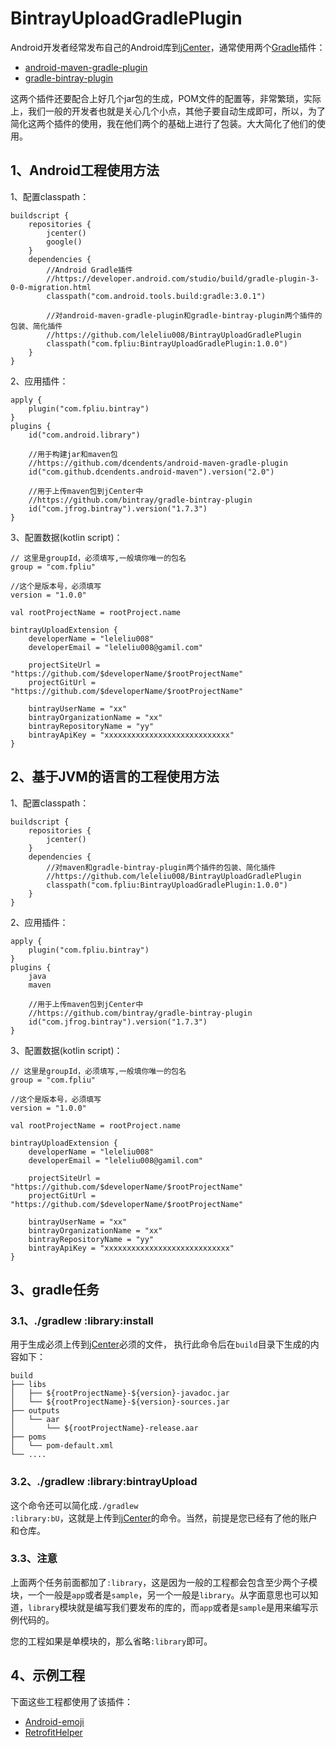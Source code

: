 # BintrayUploadGradlePlugin
<p>
Android开发者经常发布自己的Android库到<a href="https://jcenter.bintray.com/" target=_blank>jCenter</a>，通常使用两个<a href="http://blog.fpliu.com/it/software/gradle" target="_blank">Gradle</a>插件：
</p>
<ul>
    <li>
        <a href="https://github.com/dcendents/android-maven-gradle-plugin" target="_blank">android-maven-gradle-plugin</a>
    </li>
    <li>
        <a href="https://github.com/bintray/gradle-bintray-plugin" target="_blank">gradle-bintray-plugin</a>
    </li>
</ul>
<p>
这两个插件还要配合上好几个jar包的生成，POM文件的配置等，非常繁琐，实际上，我们一般的开发者也就是关心几个小点，其他子要自动生成即可，所以，为了简化这两个插件的使用，我在他们两个的基础上进行了包装。大大简化了他们的使用。
</p>

## 1、Android工程使用方法
1、配置classpath：
```
buildscript {
    repositories {
        jcenter()
        google()
    }
    dependencies {
        //Android Gradle插件
        //https://developer.android.com/studio/build/gradle-plugin-3-0-0-migration.html
        classpath("com.android.tools.build:gradle:3.0.1")
        
        //对android-maven-gradle-plugin和gradle-bintray-plugin两个插件的包装、简化插件
        //https://github.com/leleliu008/BintrayUploadGradlePlugin
        classpath("com.fpliu:BintrayUploadGradlePlugin:1.0.0")
    }
}
```
2、应用插件：
```
apply {
    plugin("com.fpliu.bintray")
}
plugins {
    id("com.android.library")
    
    //用于构建jar和maven包
    //https://github.com/dcendents/android-maven-gradle-plugin
    id("com.github.dcendents.android-maven").version("2.0")
        
    //用于上传maven包到jCenter中
    //https://github.com/bintray/gradle-bintray-plugin
    id("com.jfrog.bintray").version("1.7.3")
}
```
3、配置数据(kotlin script)：
```
// 这里是groupId，必须填写,一般填你唯一的包名
group = "com.fpliu"

//这个是版本号，必须填写
version = "1.0.0"

val rootProjectName = rootProject.name

bintrayUploadExtension {
    developerName = "leleliu008"
    developerEmail = "leleliu008@gamil.com"

    projectSiteUrl = "https://github.com/$developerName/$rootProjectName"
    projectGitUrl = "https://github.com/$developerName/$rootProjectName"

    bintrayUserName = "xx"
    bintrayOrganizationName = "xx"
    bintrayRepositoryName = "yy"
    bintrayApiKey = "xxxxxxxxxxxxxxxxxxxxxxxxxxxx"
}
```

## 2、基于JVM的语言的工程使用方法
1、配置classpath：
```
buildscript {
    repositories {
        jcenter()
    }
    dependencies {
        //对maven和gradle-bintray-plugin两个插件的包装、简化插件
        //https://github.com/leleliu008/BintrayUploadGradlePlugin
        classpath("com.fpliu:BintrayUploadGradlePlugin:1.0.0")
    }
}
```
2、应用插件：
```
apply {
    plugin("com.fpliu.bintray")
}
plugins {
    java
    maven
    
    //用于上传maven包到jCenter中
    //https://github.com/bintray/gradle-bintray-plugin
    id("com.jfrog.bintray").version("1.7.3")
}
```
3、配置数据(kotlin script)：
```
// 这里是groupId，必须填写,一般填你唯一的包名
group = "com.fpliu"

//这个是版本号，必须填写
version = "1.0.0"

val rootProjectName = rootProject.name

bintrayUploadExtension {
    developerName = "leleliu008"
    developerEmail = "leleliu008@gamil.com"

    projectSiteUrl = "https://github.com/$developerName/$rootProjectName"
    projectGitUrl = "https://github.com/$developerName/$rootProjectName"

    bintrayUserName = "xx"
    bintrayOrganizationName = "xx"
    bintrayRepositoryName = "yy"
    bintrayApiKey = "xxxxxxxxxxxxxxxxxxxxxxxxxxxx"
}
```

## 3、gradle任务

### 3.1、./gradlew :library:install
用于生成必须上传到<a href="https://jcenter.bintray.com/" target="_blank">jCenter</a>必须的文件，
执行此命令后在<code>build</code>目录下生成的内容如下：
```
build
├── libs
│   ├── ${rootProjectName}-${version}-javadoc.jar
│   └── ${rootProjectName}-${version}-sources.jar
├── outputs
│   └── aar
│       └── ${rootProjectName}-release.aar
├── poms
│   └── pom-default.xml
└── ....
```
### 3.2、./gradlew :library:bintrayUpload
这个命令还可以简化成<code>./gradlew :library:bU</code>，这就是上传到<a href="https://jcenter.bintray.com/" target=_blank>jCenter</a>的命令。当然，前提是您已经有了他的账户和仓库。

### 3.3、注意
上面两个任务前面都加了<code>:library</code>，这是因为一般的工程都会包含至少两个子模块，一个一般是<code>app</code>或者是<code>sample</code>，另一个一般是<code>library</code>。从字面意思也可以知道，<code>library</code>模块就是编写我们要发布的库的，而<code>app</code>或者是<code>sample</code>是用来编写示例代码的。
<p>
您的工程如果是单模块的，那么省略<code>:library</code>即可。
</p>

## 4、示例工程
下面这些工程都使用了该插件：
<ul>
    <li>
        <a href="https://github.com/leleliu008/Android-emoji" target="_blank">Android-emoji</a>
    </li>
    <li>
        <a href="https://github.com/leleliu008/RetrofitHelper" target="_blank">RetrofitHelper</a>
    </li>
</ul>
